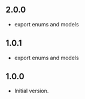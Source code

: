 ## 2.0.0

- export enums and models

## 1.0.1

- export enums and models

## 1.0.0

- Initial version.
